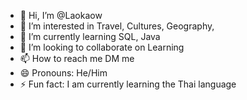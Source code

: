 - 👋 Hi, I’m @Laokaow
- 👀 I’m interested in Travel, Cultures, Geography, 
- 🌱 I’m currently learning SQL, Java
- 💞️ I’m looking to collaborate on Learning
- 📫 How to reach me DM me
- 😄 Pronouns: He/Him
- ⚡ Fun fact: I am currently learning the Thai language

<!---
Laokaow/Laokaow is a ✨ special ✨ repository because its `README.md` (this file) appears on your GitHub profile.
You can click the Preview link to take a look at your changes.
--->
